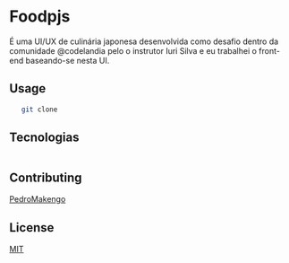 # Foodpjs

É uma UI/UX de culinária japonesa desenvolvida como desafio dentro da
comunidade @codelandia pelo o instrutor Iuri Silva e eu trabalhei o front-end baseando-se nesta UI.

## Usage

```bash
   git clone
```

## Tecnologias

```javascript

```

## Contributing

[PedroMakengo](https://github.com/PedroMakengo)

## License

[MIT](https://choosealicense.com/licenses/mit/)

